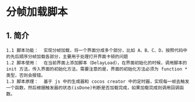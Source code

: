 # 分帧加载脚本

## 1. 简介  
    1.1 脚本功能：  实现分帧加载，将一个界面分成多个部分，比如 A、B、C、D，按照代码中的先后顺序分帧加载各部分，主要用于处理打开界面卡顿的问题
    1.2 脚本使用：  在当前界面上添加脚本（DelayLoad），在界面初始化的时候，调用脚本的 init 方法，传入界面的初始化方法，需要注意的是，界面的初始化方法必须为 function * 类型，否则会报错。
    1.3 脚本原理：  基于 js 中的生成器和 cocos creator 中的定时器，实现每一帧去触发一个函数，然后根据触发器的状态(isDone)判断是否加载完成，如果加载完成则调用回调函数。    